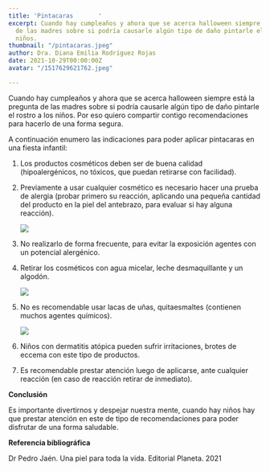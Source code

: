 ```yaml
---
title: 'Pintacaras       '
excerpt: Cuando hay cumpleaños y ahora que se acerca halloween siempre está la pregunta
  de las madres sobre si podría causarle algún tipo de daño pintarle el rostro a los
  niños.
thumbnail: "/pintacaras.jpeg"
author: Dra. Diana Emilia Rodríguez Rojas
date: 2021-10-29T00:00:00Z
avatar: "/1517629621762.jpeg"

---
```

Cuando hay cumpleaños y ahora que se acerca halloween siempre está la pregunta de las madres sobre si podría causarle algún tipo de daño pintarle el rostro a los niños. Por eso quiero compartir contigo recomendaciones para hacerlo de una forma segura.

A continuación enumero las indicaciones para poder aplicar pintacaras en una fiesta infantil:

1. Los productos cosméticos deben ser de buena calidad (hipoalergénicos, no tóxicos, que puedan retirarse con facilidad).
2. Previamente a usar cualquier cosmético es necesario hacer una prueba de alergia (probar primero su reacción, aplicando una pequeña cantidad del producto en la piel del antebrazo, para evaluar si hay alguna reacción).

   ![](/captura-de-pantalla-2021-10-29-a-la-s-6-37-19-p-m.png)
3. No realizarlo de forma frecuente, para evitar la exposición agentes con un potencial alergénico.
4. Retirar los cosméticos con agua micelar, leche desmaquillante y un algodón.

   ![](/makeup-removal-1539713458.jpeg)
5. No es recomendable usar lacas de uñas, quitaesmaltes (contienen muchos agentes químicos).

   ![](/util-e-interesante-esmalte-ninas-consecuencias-pintarse-unas-y-cuidados-n392244-1200x630-623676.jpeg)
6. Niños con dermatitis atópica pueden sufrir irritaciones, brotes de eccema con este tipo de productos.
7. Es recomendable prestar atención luego de aplicarse, ante cualquier reacción (en caso de reacción retirar de inmediato).

**Conclusión**

Es importante divertirnos y despejar nuestra mente, cuando hay niños hay que prestar atención en este de tipo de recomendaciones para poder disfrutar de una forma saludable.

**Referencia bibliográfica**

Dr Pedro Jaén. Una piel para toda la vida. Editorial Planeta. 2021